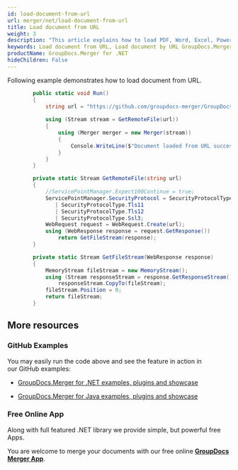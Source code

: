 ```yaml
---
id: load-document-from-url
url: merger/net/load-document-from-url
title: Load document from URL
weight: 3
description: "This article explains how to load PDF, Word, Excel, PowerPoint documents from URL when using GroupDocs.Merger for .NET."
keywords: Load document from URL, Load document by URL GroupDocs.Merger
productName: GroupDocs.Merger for .NET
hideChildren: False
---
```

Following example demonstrates how to load document from URL.

```csharp
 		public static void Run()
        {
            string url = "https://github.com/groupdocs-merger/GroupDocs.Merger-for-.NET/blob/master/Examples/Resources/SampleFiles/Pdf/example.pdf?raw=true";
            
            using (Stream stream = GetRemoteFile(url))
            {
                using (Merger merger = new Merger(stream))
                {
                    Console.WriteLine($"Document loaded from URL successfully.");
                }
            }
        }

        private static Stream GetRemoteFile(string url)
        {
            //ServicePointManager.Expect100Continue = true;
            ServicePointManager.SecurityProtocol = SecurityProtocolType.Tls
               | SecurityProtocolType.Tls11
               | SecurityProtocolType.Tls12
               | SecurityProtocolType.Ssl3;
            WebRequest request = WebRequest.Create(url);
            using (WebResponse response = request.GetResponse())
                return GetFileStream(response);
        }

        private static Stream GetFileStream(WebResponse response)
        {
            MemoryStream fileStream = new MemoryStream();
            using (Stream responseStream = response.GetResponseStream())
                responseStream.CopyTo(fileStream);
            fileStream.Position = 0;
            return fileStream;
        }
```

## More resources

### GitHub Examples 

You may easily run the code above and see the feature in action in our GitHub examples:

*   [GroupDocs.Merger for .NET examples, plugins and showcase](https://github.com/groupdocs-merger/GroupDocs.Merger-for-.NET)
    
*   [GroupDocs.Merger for Java examples, plugins and showcase](https://github.com/groupdocs-merger/GroupDocs.Merger-for-Java)
    

### Free Online App 

Along with full featured .NET library we provide simple, but powerful free Apps.

You are welcome to merge your documents with our free online **[GroupDocs Merger App](https://products.groupdocs.app/merger)**.
